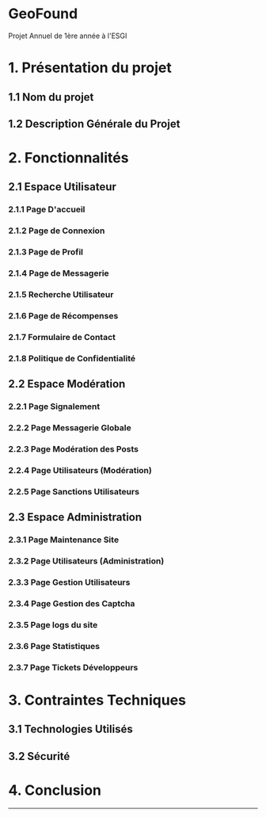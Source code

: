 # GeoFound

Projet Annuel de 1ère année à l'ESGI

# 1. Présentation du projet

## 1.1 Nom du projet

## 1.2 Description Générale du Projet

# 2. Fonctionnalités

## 2.1 Espace Utilisateur

### 2.1.1 Page D'accueil

### 2.1.2 Page de Connexion

### 2.1.3 Page de Profil

### 2.1.4 Page de Messagerie

### 2.1.5 Recherche Utilisateur

### 2.1.6 Page de Récompenses

### 2.1.7 Formulaire de Contact

### 2.1.8 Politique de Confidentialité

## 2.2 Espace Modération

### 2.2.1 Page Signalement

### 2.2.2 Page Messagerie Globale

### 2.2.3 Page Modération des Posts

### 2.2.4 Page Utilisateurs (Modération)

### 2.2.5 Page Sanctions Utilisateurs

## 2.3 Espace Administration

### 2.3.1 Page Maintenance Site

### 2.3.2 Page Utilisateurs (Administration)

### 2.3.3 Page Gestion Utilisateurs

### 2.3.4 Page Gestion des Captcha

### 2.3.5 Page logs du site

### 2.3.6 Page Statistiques

### 2.3.7 Page Tickets Développeurs

# 3. Contraintes Techniques

## 3.1 Technologies Utilisés

## 3.2 Sécurité

# 4. Conclusion

---
